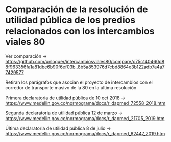 # Comparación de la resolución de utilidad pública de los predios relacionados con los intercambios viales 80

Ver comparación ->
https://github.com/unloquer/intercambiosviales80/compare/c75c140460d88f963356fa1a81dbe6b90f6ef03b..8b5a853976d7cbd8864e3b122adb7a4a77429577

Retiran los parágrafos que asocian el proyecto de intercambios con el corredor de transporte masivo de la 80 en la última resolución

Primera declaratoria de utilidad pública de 10 oct 2018 -> https://www.medellin.gov.co/normograma/docs/r_dapmed_72558_2018.htm

Segunda declaratoria de utilidad pública 12 de marzo -> https://www.medellin.gov.co/normograma/docs/r_dapmed_21705_2019.htm

Última declaratoria de utilidad pública 8 de julio -> https://www.medellin.gov.co/normograma/docs/r_dapmed_62447_2019.htm
